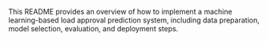 This README provides an overview of how to implement a machine learning-based load approval prediction system, including data preparation, model selection, evaluation, and deployment steps.
